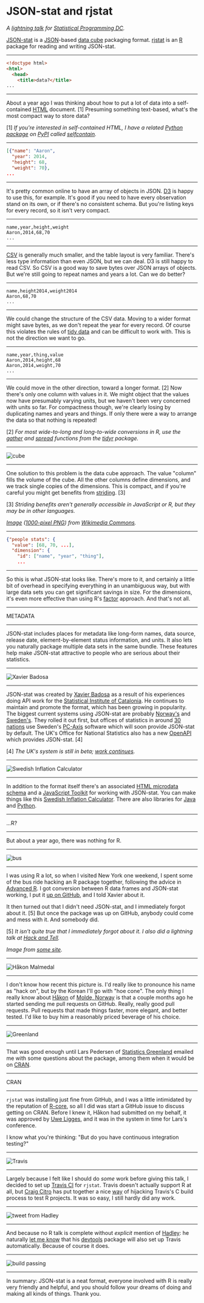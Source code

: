 # JSON-stat and rjstat

*A [lightning talk](http://www.meetup.com/stats-prog-dc/events/177772502/) for [Statistical Programming DC](http://www.meetup.com/stats-prog-dc/).*

[JSON-stat](http://json-stat.org/) is a [JSON](http://json.org/)-based [data cube](http://en.wikipedia.org/wiki/Data_cube) packaging format. [rjstat](https://github.com/ajschumacher/rjstat) is an [R](http://www.r-project.org/) package for reading and writing JSON-stat.


-----

```html
<!doctype html>
<html>
  <head>
    <title>data?</title>
...
```

-----

About a year ago I was thinking about how to put a lot of data into a self-contained [HTML](http://en.wikipedia.org/wiki/HTML) document. [1] Presuming something text-based, what's the most compact way to store data?

[1] *If you're interested in self-contained HTML, I have a related [Python](https://www.python.org/) [package](https://pypi.python.org/pypi/selfcontain/) on [PyPI](https://pypi.python.org/) called [selfcontain](https://github.com/ajschumacher/selfcontain).*


-----

```json
[{"name": "Aaron",
  "year": 2014,
  "height": 68,
  "weight": 70},
...
```

-----

It's pretty common online to have an array of objects in JSON. [D3](http://d3js.org/) is happy to use this, for example. It's good if you need to have every observation stand on its own, or if there's no consistent schema. But you're listing keys for every record, so it isn't very compact.


-----

```nohighlight
name,year,height,weight
Aaron,2014,68,70
...
```

-----

[CSV](http://en.wikipedia.org/wiki/Comma-separated_values) is generally much smaller, and the table layout is very familiar. There's less type information than even JSON, but we can deal. D3 is still happy to read CSV. So CSV is a good way to save bytes over JSON arrays of objects. But we're still going to repeat names and years a lot. Can we do better?


-----

```nohighlight
name,height2014,weight2014
Aaron,68,70
...
```

-----

We could change the structure of the CSV data. Moving to a wider format might save bytes, as we don't repeat the year for every record. Of course this violates the rules of [tidy data](http://vita.had.co.nz/papers/tidy-data.pdf) and can be difficult to work with. This is not the direction we want to go.


-----

```nohighlight
name,year,thing,value
Aaron,2014,height,68
Aaron,2014,weight,70
...
```

-----

We could move in the other direction, toward a longer format. [2] Now there's only one column with values in it. We might object that the values now have presumably varying units, but we haven't been very concerned with units so far. For compactness though, we're clearly losing by duplicating names and years and things. If only there were a way to arrange the data so that nothing is repeated!

[2] *For most wide-to-long and long-to-wide conversions in R, use the [gather](http://rpackages.ianhowson.com/cran/tidyr/man/gather.html) and [spread](http://rpackages.ianhowson.com/cran/tidyr/man/spread.html) functions from the [tidyr](https://github.com/hadley/tidyr) package.*


-----

![cube](cube.png)

-----

One solution to this problem is the data cube approach. The value "column" fills the volume of the cube. All the other columns define dimensions, and we track single copies of the dimensions. This is compact, and if you're careful you might get benefits from [striding](http://en.wikipedia.org/wiki/Stride_of_an_array). [3]

[3] *Striding benefits aren't generally accessible in JavaScript or R, but they may be in other languages.*

*[Image](http://commons.wikimedia.org/wiki/File:Necker_cube.svg) ([1000-pixel PNG](http://upload.wikimedia.org/wikipedia/commons/thumb/e/e7/Necker_cube.svg/1000px-Necker_cube.svg.png)) from [Wikimedia Commons](http://commons.wikimedia.org/).*


-----

```json
{"people stats": {
  "value": [68, 70, ...],
  "dimension": {
    "id": ["name", "year", "thing"],
    ...
```

-----

So this is what JSON-stat looks like. There's more to it, and certainly a little bit of overhead in specifying everything in an unambiguous way, but with large data sets you can get significant savings in size. For the dimensions, it's even more effective than using R's [factor](http://www.stat.berkeley.edu/~s133/factors.html) approach. And that's not all.


-----

METADATA

-----

JSON-stat includes places for metadata like long-form names, data source, release date, element-by-element status information, and units. It also lets you naturally package multiple data sets in the same bundle. These features help make JSON-stat attractive to people who are serious about their statistics.


-----

![Xavier Badosa](badosa.png)

-----

JSON-stat was created by [Xavier Badosa](https://twitter.com/badosa) as a result of his experiences doing API work for the [Statistical Institute of Catalonia](http://www.idescat.cat/en/). He continues to maintain and promote the format, which has been growing in popularity. The biggest current systems using JSON-stat are probably [Norway's](http://data.ssb.no/api/?lang=en) and [Sweden's](http://www.scb.se/en_/About-us/Open-data-API/API-for-the-Statistical-Database-/). They rolled it out first, but offices of statistics in around [30 nations](http://www.scb.se/sv_/PC-Axis/Programs/PX-Web/PX-Web-examples/) use Sweden's [PC-Axis](http://www.scb.se/sv_/PC-Axis/Start/) software which will soon provide JSON-stat by default. The UK's Office for National Statistics also has a new [OpenAPI](https://www.ons.gov.uk/ons/apiservice/web/apiservice/home) which provides JSON-stat. [4]

[4] *The UK's system is still in beta; [work continues](https://github.com/ONSdigital/rjstat/issues/1#issuecomment-60169917).*


-----

![Swedish Inflation Calculator](inflation.png)

-----

In addition to the format itself there's an associated [HTML microdata schema](http://json-stat.org/schema/) and a [JavaScript Toolkit](http://json-stat.com/) for working with JSON-stat. You can make things like this [Swedish Inflation Calculator](http://bl.ocks.org/badosa/20735ba5bbecbc079d78). There are also libraries for [Java](https://github.com/hamnis/json-stat.java) and [Python](https://pypi.python.org/pypi/pyjstat/).


-----

...R?

-----

But about a year ago, there was nothing for R.


-----

![bus](bus.png)

-----

I was using R a lot, so when I visited New York one weekend, I spent some of the bus ride hacking an R package together, following the advice in [Advanced R](http://adv-r.had.co.nz/). I got conversion between R data frames and JSON-stat working, I put it [up on GitHub](https://github.com/ajschumacher/rjstat), and I told Xavier about it.

It then turned out that I didn't need JSON-stat, and I immediately forgot about it. [5] But once the package was up on GitHub, anybody could come and mess with it. And somebody did.

[5] *It isn't quite true that I immediately forgot about it. I also did a lightning talk at [Hack and Tell](http://dc.hackandtell.org/2013/11/21/round-3.html).*

*Image from [some site](http://agendadirectaonline.com/wp-content/uploads/2012/06/Bus-up-to-55-pax..png).*


-----

![Håkon Malmedal](hmalmedal.png)

-----

I don't know how recent this picture is. I'd really like to pronounce his name as "hack on", but by the Korean I'll go with "hoe cone". The only thing I really know about [Håkon](https://twitter.com/hmalmedal) of [Molde, Norway](http://en.wikipedia.org/wiki/Molde) is that a couple months ago he started sending me pull requests on GitHub. Really, really good pull requests. Pull requests that made things faster, more elegant, and better tested. I'd like to buy him a reasonably priced beverage of his choice.


-----

![Greenland](greenland.png)

-----

That was good enough until Lars Pedersen of [Statistics Greenland](http://www.stat.gl/default.asp?lang=en) emailed me with some questions about the package, among them when it would be on [CRAN](http://cran.r-project.org/submit.html).


-----

CRAN

-----

`rjstat` was installing just fine from GitHub, and I was a little intimidated by the reputation of [R-core](http://www.r-project.org/contributors.html), so all I did was start a GitHub issue to discuss getting on CRAN. Before I knew it, Håkon had submitted on my behalf, it was approved by [Uwe Ligges](http://www.statistik.tu-dortmund.de/ligges.html), and it was in the system in time for Lars's conference.

I know what you're thinking: "But do you have continuous integration testing?"


-----

![Travis](travis.png)

-----

Largely because I felt like I should do *some* work before giving this talk, I decided to set up [Travis CI](https://travis-ci.org/) for `rjstat`. Travis doesn't actually support R at all, but [Craig Citro](https://github.com/craigcitro) has put together a nice [way](https://github.com/craigcitro/r-travis) of hijacking Travis's C build process to test R projects. It was so easy, I still hardly did any work.


-----

![tweet from Hadley](hadley_tweet.png)

-----

And because no R talk is complete without *explicit* mention of [Hadley](https://twitter.com/hadleywickham): he naturally [let me know](https://twitter.com/hadleywickham/status/521303521036349440) that his [devtools](https://github.com/hadley/devtools) package will also set up Travis automatically. Because of course it does.


-----

![build passing](build_passing.png)

-----

In summary: JSON-stat is a neat format, everyone involved with R is really very friendly and helpful, and you should follow your dreams of doing and making all kinds of things. Thank you.
